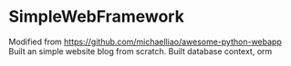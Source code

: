 # SimpleWebFramework
Modified from https://github.com/michaelliao/awesome-python-webapp
Built an simple website blog from scratch.
Built database context, orm
